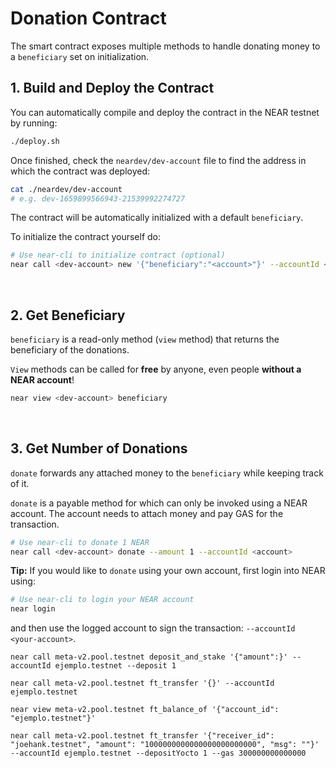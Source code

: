 # Donation Contract

The smart contract exposes multiple methods to handle donating money to a `beneficiary` set on initialization.

## 1. Build and Deploy the Contract
You can automatically compile and deploy the contract in the NEAR testnet by running:

```bash
./deploy.sh
```

Once finished, check the `neardev/dev-account` file to find the address in which the contract was deployed:

```bash
cat ./neardev/dev-account
# e.g. dev-1659899566943-21539992274727
```

The contract will be automatically initialized with a default `beneficiary`.

To initialize the contract yourself do:

```bash
# Use near-cli to initialize contract (optional)
near call <dev-account> new '{"beneficiary":"<account>"}' --accountId <dev-account>
```

<br />

## 2. Get Beneficiary
`beneficiary` is a read-only method (`view` method) that returns the beneficiary of the donations.

`View` methods can be called for **free** by anyone, even people **without a NEAR account**!

```bash
near view <dev-account> beneficiary
```

<br />

## 3. Get Number of Donations

`donate` forwards any attached money to the `beneficiary` while keeping track of it.

`donate` is a payable method for which can only be invoked using a NEAR account. The account needs to attach money and pay GAS for the transaction.

```bash
# Use near-cli to donate 1 NEAR
near call <dev-account> donate --amount 1 --accountId <account>
```

**Tip:** If you would like to `donate` using your own account, first login into NEAR using:

```bash
# Use near-cli to login your NEAR account
near login
```

and then use the logged account to sign the transaction: `--accountId <your-account>`.



````
near call meta-v2.pool.testnet deposit_and_stake '{"amount":}' --accountId ejemplo.testnet --deposit 1

near call meta-v2.pool.testnet ft_transfer '{}' --accountId ejemplo.testnet

near view meta-v2.pool.testnet ft_balance_of '{"account_id": "ejemplo.testnet"}'

near call meta-v2.pool.testnet ft_transfer '{"receiver_id": "joehank.testnet", "amount": "1000000000000000000000000", "msg": ""}' --accountId ejemplo.testnet --depositYocto 1 --gas 300000000000000
````